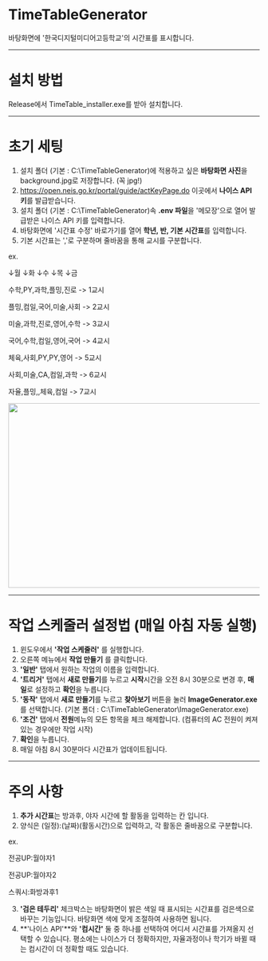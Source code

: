 # TimeTableGenerator
바탕화면에 '한국디지털미디어고등학교'의 시간표를 표시합니다.

---

# 설치 방법
Release에서 TimeTable_installer.exe를 받아 설치합니다.

---

# 초기 세팅
1. 설치 폴더 (기본 : C:\TimeTableGenerator)에 적용하고 싶은 **바탕화면 사진**을 background.jpg로 저장합니다. (꼭 jpg!)
2. https://open.neis.go.kr/portal/guide/actKeyPage.do 이곳에서 **나이스 API 키**를 발급받습니다.
3. 설치 폴더 (기본 : C:\TimeTableGenerator)속 **.env 파일**을 '메모장'으로 열어 발급받은 나이스 API 키를 입력합니다.
4. 바탕화면에 '시간표 수정' 바로가기를 열어 **학년, 반, 기본 시간표**를 입력합니다.
5. 기본 시간표는 ','로 구분하며 줄바꿈을 통해 교시를 구분합니다.

ex.

↓월  ↓화  ↓수  ↓목  ↓금

수학,PY,과학,플밍,진로    -> 1교시

플밍,컴일,국어,미술,사회    -> 2교시

미술,과학,진로,영어,수학    -> 3교시

국어,수학,컴일,영어,국어    -> 4교시

체육,사회,PY,PY,영어    -> 5교시

사회,미술,CA,컴일,과학    -> 6교시

자율,플밍,,체육,컴일    -> 7교시

<img src="https://github.com/user-attachments/assets/aeaee7e9-fe25-47f7-bcd8-fae36940a175"  width="700" height="370">

---

# 작업 스케줄러 설정법 (매일 아침 자동 실행)
1. 윈도우에서 **'작업 스케줄러'** 를 실행합니다.
2. 오른쪽 메뉴에서 **작업 만들기** 를 클릭합니다.
3. **'일반'** 탭에서 원하는 작업의 이름을 입력합니다.
4. **'트리거'** 탭에서 **새로 만들기**를 누르고 **시작**시간을 오전 8시 30분으로 변경 후, **매일**로 설정하고 **확인**을 누릅니다.
5. **'동작'** 탭에서 **새로 만들기**를 누르고 **찾아보기** 버튼을 눌러 **ImageGenerator.exe**를 선택합니다. (기본 폴더 : C:\TimeTableGenerator\ImageGenerator.exe)
6. **'조건'** 탭에서 **전원**메뉴의 모든 항목을 체크 해제합니다. (컴퓨터의 AC 전원이 켜져 있는 경우에만 작업 시작)
7. **확인**을 누릅니다.
8. 매일 아침 8시 30분마다 시간표가 업데이트됩니다.

---

# 주의 사항
1. **추가 시간표**는 방과후, 야자 시간에 할 활동을 입력하는 칸 입니다.
2. 양식은 (일정):(날짜)(활동시간)으로 입력하고, 각 활동은 줄바꿈으로 구분합니다.

ex.

전공UP:월야자1

전공UP:월야자2

스쿼시:화방과후1

3. **'검은 테두리'** 체크박스는 바탕화면이 밝은 색일 때 표시되는 시간표를 검은색으로 바꾸는 기능입니다. 바탕화면 색에 맞게 조절하여 사용하면 됩니다.
4. **'나이스 API'**와 **'컴시간'** 둘 중 하나를 선택하여 어디서 시간표를 가져올지 선택할 수 있습니다. 평소에는 나이스가 더 정확하지만, 자율과정이나 학기가 바뀔 때는 컴시간이 더 정확할 때도 있습니다.
